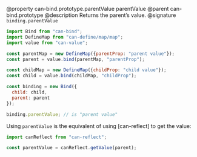 @property can-bind.prototype.parentValue parentValue
@parent can-bind.prototype
@description Returns the parent’s value.
@signature `binding.parentValue`

```js
import Bind from "can-bind";
import DefineMap from "can-define/map/map";
import value from "can-value";

const parentMap = new DefineMap({parentProp: "parent value"});
const parent = value.bind(parentMap, "parentProp");

const childMap = new DefineMap({childProp: "child value"});
const child = value.bind(childMap, "childProp");

const binding = new Bind({
  child: child,
  parent: parent
});

binding.parentValue; // is "parent value"
```

Using `parentValue` is the equivalent of using [can-reflect] to get the value:

```js
import canReflect from "can-reflect";

const parentValue = canReflect.getValue(parent);
```
